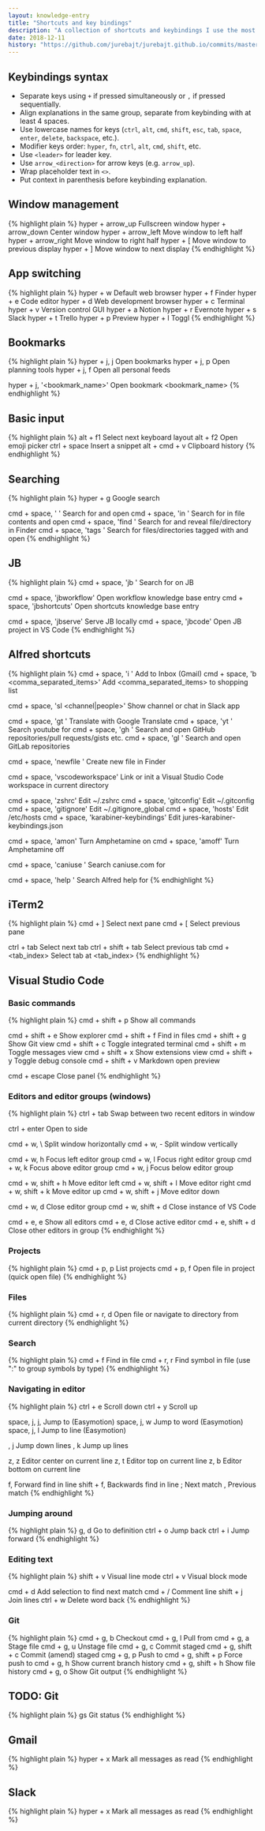 ```yaml
---
layout: knowledge-entry
title: "Shortcuts and key bindings"
description: "A collection of shortcuts and keybindings I use the most."
date: 2018-12-11
history: "https://github.com/jurebajt/jurebajt.github.io/commits/master/knowledge/my-setup/shortcuts-and-key-bindings.md"
---
```


## Keybindings syntax

* Separate keys using `+` if pressed simultaneously or `,` if pressed sequentially.
* Align explanations in the same group, separate from keybinding with at least 4 spaces.
* Use lowercase names for keys (`ctrl`, `alt`, `cmd`, `shift`, `esc`, `tab`, `space`, `enter`, `delete`, `backspace`, etc.).
* Modifier keys order: `hyper`, `fn`, `ctrl`, `alt`, `cmd`, `shift`, etc.
* Use `<leader>` for leader key.
* Use `arrow_<direction>` for arrow keys (e.g. `arrow_up`).
* Wrap placeholder text in `<>`.
* Put context in parenthesis before keybinding explanation.

## Window management

{% highlight plain %}
hyper + arrow_up       Fullscreen window
hyper + arrow_down     Center window
hyper + arrow_left     Move window to left half
hyper + arrow_right    Move window to right half
hyper + [              Move window to previous display
hyper + ]              Move window to next display
{% endhighlight %}

## App switching

{% highlight plain %}
hyper + w    Default web browser
hyper + f    Finder
hyper + e    Code editor
hyper + d    Web development browser
hyper + c    Terminal
hyper + v    Version control GUI
hyper + a    Notion
hyper + r    Evernote
hyper + s    Slack
hyper + t    Trello
hyper + p    Preview
hyper + l    Toggl
{% endhighlight %}

## Bookmarks

{% highlight plain %}
hyper + j, j    Open bookmarks
hyper + j, p    Open planning tools
hyper + j, f    Open all personal feeds

hyper + j, '<bookmark_name>'    Open bookmark <bookmark_name>
{% endhighlight %}

## Basic input

{% highlight plain %}
alt + f1         Select next keyboard layout
alt + f2         Open emoji picker
ctrl + space     Insert a snippet
alt + cmd + v    Clipboard history
{% endhighlight %}

## Searching

{% highlight plain %}
hyper + g    Google search

cmd + space, ' <filename>'        Search for <filename> and open
cmd + space, 'in <query>'         Search for <query> in file contents and open
cmd + space, 'find <filename>'    Search for <filename> and reveal file/directory in Finder
cmd + space, 'tags <tag>'         Search for files/directories tagged with <tag> and open
{% endhighlight %}

## JB

{% highlight plain %}
cmd + space, 'jb <query>'    Search for <query> on JB

cmd + space, 'jbworkflow'     Open workflow knowledge base entry
cmd + space, 'jbshortcuts'    Open shortcuts knowledge base entry

cmd + space, 'jbserve'    Serve JB locally
cmd + space, 'jbcode'     Open JB project in VS Code
{% endhighlight %}

## Alfred shortcuts

{% highlight plain %}
cmd + space, 'i <text>'                     Add <text> to Inbox (Gmail)
cmd + space, 'b <comma_separated_items>'    Add <comma_separated_items> to shopping list

cmd + space, 'sl <channel|people>'    Show channel or chat in Slack app

cmd + space, 'gt <query>'    Translate <query> with Google Translate
cmd + space, 'yt <query>'    Search youtube for <query>
cmd + space, 'gh <query>'    Search and open GitHub repositories/pull requests/gists etc.
cmd + space, 'gl <query>'    Search and open GitLab repositories

cmd + space, 'newfile <filename>'    Create new file in Finder

cmd + space, 'vscodeworkspace'    Link or init a Visual Studio Code workspace in current directory

cmd + space, 'zshrc'                    Edit ~/.zshrc
cmd + space, 'gitconfig'                Edit ~/.gitconfig
cmd + space, 'gitignore'                Edit ~/.gitignore_global
cmd + space, 'hosts'                    Edit /etc/hosts
cmd + space, 'karabiner-keybindings'    Edit jures-karabiner-keybindings.json

cmd + space, 'amon'     Turn Amphetamine on
cmd + space, 'amoff'    Turn Amphetamine off

cmd + space, 'caniuse <query>'    Search caniuse.com for <query>

cmd + space, 'help <query>'    Search Alfred help for <query>
{% endhighlight %}

## iTerm2

{% highlight plain %}
cmd + ]    Select next pane
cmd + [    Select previous pane

ctrl + tab            Select next tab
ctrl + shift + tab    Select previous tab
cmd + <tab_index>     Select tab at <tab_index>
{% endhighlight %}

## Visual Studio Code

### Basic commands

{% highlight plain %}
cmd + shift + p    Show all commands

cmd + shift + e    Show explorer
cmd + shift + f    Find in files
cmd + shift + g    Show Git view
cmd + shift + c    Toggle integrated terminal
cmd + shift + m    Toggle messages view
cmd + shift + x    Show extensions view
cmd + shift + y    Toggle debug console
cmd + shift + v    Markdown open preview

cmd + escape    Close panel
{% endhighlight %}

### Editors and editor groups (windows)

{% highlight plain %}
ctrl + tab    Swap between two recent editors in window

ctrl + enter    Open to side

cmd + w, \    Split window horizontally
cmd + w, -    Split window vertically

cmd + w, h    Focus left editor group
cmd + w, l    Focus right editor group
cmd + w, k    Focus above editor group
cmd + w, j    Focus below editor group

cmd + w, shift + h    Move editor left
cmd + w, shift + l    Move editor right
cmd + w, shift + k    Move editor up
cmd + w, shift + j    Move editor down

cmd + w, d            Close editor group
cmd + w, shift + d    Close instance of VS Code

cmd + e, e            Show all editors
cmd + e, d            Close active editor
cmd + e, shift + d    Close other editors in group
{% endhighlight %}

### Projects

{% highlight plain %}
cmd + p, p    List projects
cmd + p, f    Open file in project (quick open file)
{% endhighlight %}

### Files

{% highlight plain %}
cmd + r, d    Open file or navigate to directory from current directory
{% endhighlight %}

### Search

{% highlight plain %}
cmd + f       Find in file
cmd + r, r    Find symbol in file (use ":" to group symbols by type)
{% endhighlight %}

### Navigating in editor

{% highlight plain %}
ctrl + e    Scroll down
ctrl + y    Scroll up

space, j, j, <char>    Jump to <char> (Easymotion)
space, j, w            Jump to word (Easymotion)
space, j, l            Jump to line (Easymotion)

<number>, j    Jump down <number> lines
<number>, k    Jump up <number> lines

z, z    Editor center on current line
z, t    Editor top on current line
z, b    Editor bottom on current line

f, <char>            Forward find <char> in line
shift + f, <char>    Backwards find <char> in line
;                    Next match
,                    Previous match
{% endhighlight %}

### Jumping around

{% highlight plain %}
g, d        Go to definition
ctrl + o    Jump back
ctrl + i    Jump forward
{% endhighlight %}

### Editing text

{% highlight plain %}
shift + v    Visual line mode
ctrl + v     Visual block mode

cmd + d      Add selection to find next match
cmd + /      Comment line
shift + j    Join lines
ctrl + w     Delete word back
{% endhighlight %}

### Git

{% highlight plain %}
cmd + g, b            Checkout
cmd + g, l            Pull from
cmd + g, a            Stage file
cmd + g, u            Unstage file
cmd + g, c            Commit staged
cmd + g, shift + c    Commit (amend) staged
cmg + g, p            Push to
cmd + g, shift + p    Force push to
cmd + g, h            Show current branch history
cmd + g, shift + h    Show file history
cmd + g, o            Show Git output
{% endhighlight %}

## TODO: Git

{% highlight plain %}
gs    Git status
{% endhighlight %}

## Gmail

{% highlight plain %}
hyper + x    Mark all messages as read
{% endhighlight %}

## Slack

{% highlight plain %}
hyper + x    Mark all messages as read
{% endhighlight %}

